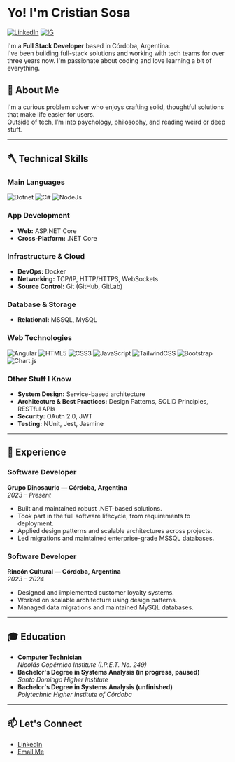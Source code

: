 # Yo! I'm Cristian Sosa

[![LinkedIn](https://img.shields.io/badge/LinkedIn-0077B5?style=for-the-badge&logo=linkedin&logoColor=white)](https://www.linkedin.com/in/cristian-sosa-gustavo/)
[![IG](https://img.shields.io/badge/IG-E4405F?style=for-the-badge&logo=instagram&logoColor=white)](https://www.instagram.com/crisgsosa/)

I'm a **Full Stack Developer** based in Córdoba, Argentina.  
I've been building full-stack solutions and working with tech teams for over three years now. I'm passionate about coding and love learning a bit of everything.

## 🐣 About Me

I'm a curious problem solver who enjoys crafting solid, thoughtful solutions that make life easier for users.  
Outside of tech, I’m into psychology, philosophy, and reading weird or deep stuff.

---

## 🪓 Technical Skills

### **Main Languages**
![Dotnet](https://img.shields.io/badge/-.NET-blueviolet)
![C#](https://img.shields.io/badge/C%23-239120?style=flat&logo=csharp&logoColor=white)
![NodeJs](https://img.shields.io/badge/Node.js-339933?logo=node.js&logoColor=white)

### **App Development**
- **Web:** ASP.NET Core
- **Cross-Platform:** .NET Core

### **Infrastructure & Cloud**
- **DevOps:** Docker
- **Networking:** TCP/IP, HTTP/HTTPS, WebSockets
- **Source Control:** Git (GitHub, GitLab)

### **Database & Storage**
- **Relational:** MSSQL, MySQL

### **Web Technologies**
![Angular](https://img.shields.io/badge/-Angular-DD0031?style=flat-square&logo=angular&logoColor=white)
![HTML5](https://img.shields.io/badge/HTML5-E34F26?style=flat&logo=html5&logoColor=white)
![CSS3](https://img.shields.io/badge/CSS3-1572B6?style=flat&logo=css3)
![JavaScript](https://img.shields.io/badge/JavaScript-F7DF1E?style=flat&logo=javascript&logoColor=black)
![TailwindCSS](https://img.shields.io/badge/tailwindcss-0F172A?&logo=tailwindcss)
![Bootstrap](https://img.shields.io/badge/Bootstrap-563D7C?style=flat&logo=bootstrap&logoColor=white)
![Chart.js](https://img.shields.io/badge/Chart.js-FF6384?style=flat&logo=chart.js&logoColor=white)

### **Other Stuff I Know**
- **System Design:** Service-based architecture
- **Architecture & Best Practices:** Design Patterns, SOLID Principles, RESTful APIs
- **Security:** OAuth 2.0, JWT
- **Testing:** NUnit, Jest, Jasmine

---

## 💼 Experience

### **Software Developer**  
**Grupo Dinosaurio — Córdoba, Argentina**  
*2023 – Present*  
- Built and maintained robust .NET-based solutions.
- Took part in the full software lifecycle, from requirements to deployment.
- Applied design patterns and scalable architectures across projects.
- Led migrations and maintained enterprise-grade MSSQL databases.

### **Software Developer**  
**Rincón Cultural — Córdoba, Argentina**  
*2023 – 2024*  
- Designed and implemented customer loyalty systems.
- Worked on scalable architecture using design patterns.
- Managed data migrations and maintained MySQL databases.

---

## 🎓 Education

- **Computer Technician**  
  *Nicolás Copérnico Institute (I.P.E.T. No. 249)*
- **Bachelor's Degree in Systems Analysis (in progress, paused)**  
  *Santo Domingo Higher Institute*
- **Bachelor's Degree in Systems Analysis (unfinished)**  
  *Polytechnic Higher Institute of Córdoba*

---

## 📫 Let's Connect

- [LinkedIn](https://www.linkedin.com/in/cristian-sosa-gustavo/)
- [Email Me](mailto:crisgsosasrv@gmail.com)
